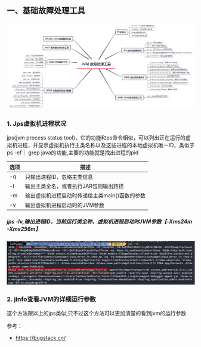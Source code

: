 ## 一、基础故障处理工具

![JVM 故障处理工具](../../../assets/img/jvm-07.png)

### 1. Jps虚拟机进程状况

jps(jvm process status tool)，它的功能和ps命令相似，可以列出正在运行的虚拟机进程，并显示虚拟机执行主类名称以及这些进程的本地虚拟机唯一ID，类似于ps -ef｜ grep java的功能,主要的功能就是找出进程的pid

| 选项 | 描述                                           |
| ---- | ---------------------------------------------- |
| -q   | 只输出进程ID，忽略主类信息                     |
| -l   | 输出主类全名，或者执行JAR包则输出路径          |
| -m   | 输出虚拟机进程启动时传递给主类main()函数的参数 |
| -v   | 输出虚拟机进程启动时的JVM参数                  |

##### jps -lv,输出进程ID，当前运行类全称，虚拟机进程启动时JVM参数【-Xms24m -Xmx256m】

![image-20220729164527551](../../../assets/img/jps-01.png)

### 2. jinfo查看JVM的详细运行参数

这个方法跟以上的jps类似,只不过这个方法可以更加清楚的看到jvm的运行参数





参考：

- https://bugstack.cn/